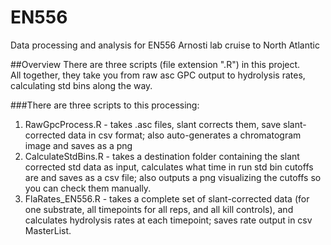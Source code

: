 # EN556
Data processing and analysis for EN556 Arnosti lab cruise to North Atlantic

##Overview
There are three scripts (file extension ".R") in this project.  
All together, they take you from raw asc GPC output to hydrolysis rates, calculating std 
bins along the way. 


###There are three scripts to this processing:
 1. RawGpcProcess.R - takes .asc files, slant corrects them, save slant-corrected data in 
 csv format; also auto-generates a chromatogram image and saves as a png
 2. CalculateStdBins.R - takes a destination folder containing the slant corrected std 
 data as input, calculates what time in run std bin cutoffs are and saves as a csv file; 
 also outputs a png visualizing the cutoffs so you can check them manually.
 3. FlaRates_EN556.R - takes a complete set of slant-corrected data (for one substrate, all
 timepoints for all reps, and all kill controls), and calculates hydrolysis rates at each timepoint;
 saves rate output in csv MasterList.

